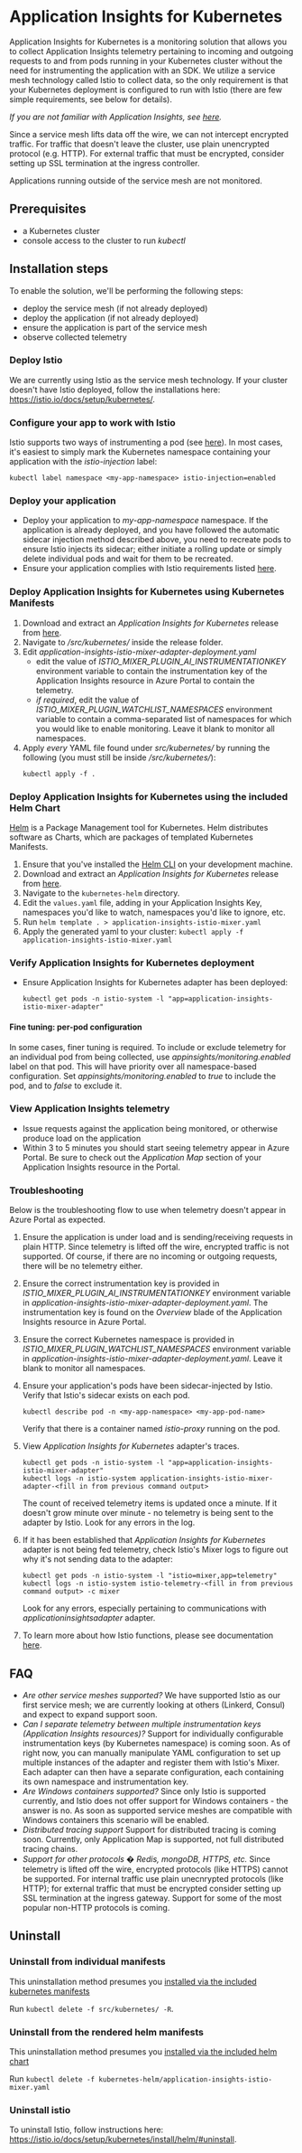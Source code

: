 # Application Insights for Kubernetes
Application Insights for Kubernetes is a monitoring solution that allows you to collect Application Insights telemetry pertaining to
incoming and outgoing requests to and from pods running in your Kubernetes cluster without the need for instrumenting the
application with an SDK. We utilize a service mesh technology called Istio to collect data, so the only requirement is that your
Kubernetes deployment is configured to run with Istio (there are few simple requirements, see below for details).

*If you are not familiar with Application Insights, see [here](https://docs.microsoft.com/azure/azure-monitor/app/app-insights-overview).*

Since a service mesh lifts data off the wire, we can not intercept encrypted traffic. For traffic that doesn't leave the cluster,
use plain unencrypted protocol (e.g. HTTP). For external traffic that must be encrypted, consider setting up SSL termination at the ingress controller.

Applications running outside of the service mesh are not monitored.

## Prerequisites
- a Kubernetes cluster
- console access to the cluster to run *kubectl*

## Installation steps
To enable the solution, we'll be performing the following steps:
- deploy the service mesh (if not already deployed)
- deploy the application (if not already deployed)
- ensure the application is part of the service mesh
- observe collected telemetry

### Deploy Istio
We are currently using Istio as the service mesh technology. If your cluster doesn't have Istio deployed, follow the installations here: https://istio.io/docs/setup/kubernetes/.

### Configure your app to work with Istio
Istio supports two ways of instrumenting a pod (see [here](https://istio.io/docs/setup/kubernetes/additional-setup/sidecar-injection/)).
In most cases, it's easiest to simply mark the Kubernetes namespace containing your application with the *istio-injection* label:
```
kubectl label namespace <my-app-namespace> istio-injection=enabled
```

### Deploy your application
- Deploy your application to *my-app-namespace* namespace. If the application is already deployed, and you have followed the automatic
sidecar injection method described above, you need to recreate pods to ensure Istio injects its sidecar; either initiate a
rolling update or simply delete individual pods and wait for them to be recreated.
- Ensure your application complies with Istio requirements listed [here](https://istio.io/docs/setup/kubernetes/prepare/requirements/).

### Deploy Application Insights for Kubernetes using Kubernetes Manifests
1. Download and extract an *Application Insights for Kubernetes* release from [here](https://github.com/Microsoft/Application-Insights-Istio-Adapter/releases/).
2. Navigate to */src/kubernetes/* inside the release folder.
3. Edit *application-insights-istio-mixer-adapter-deployment.yaml*
    - edit the value of *ISTIO_MIXER_PLUGIN_AI_INSTRUMENTATIONKEY* environment variable to contain the instrumentation key of the Application Insights resource in Azure Portal to contain the telemetry.
    - *if required*, edit the value of *ISTIO_MIXER_PLUGIN_WATCHLIST_NAMESPACES* environment variable to contain a comma-separated list of namespaces for which you would like to enable monitoring. Leave it blank to
monitor all namespaces.
4. Apply *every* YAML file found under *src/kubernetes/* by running the following (you must still be inside */src/kubernetes/*):
   ```
   kubectl apply -f .
   ```

### Deploy Application Insights for Kubernetes using the included Helm Chart

[Helm](https://helm.sh/) is a Package Management tool for Kubernetes. Helm distributes software as Charts, which are packages of templated Kubernetes Manifests.

1. Ensure that you've installed the [Helm CLI](https://github.com/helm/helm#install) on your development machine.
2. Download and extract an *Application Insights for Kubernetes* release from [here](https://github.com/Microsoft/Application-Insights-Istio-Adapter/releases/).
3. Navigate to the `kubernetes-helm` directory.
4. Edit the `values.yaml` file, adding in your Application Insights Key, namespaces you'd like to watch, namespaces you'd like to ignore, etc.
5. Run `helm template . > application-insights-istio-mixer.yaml`
6. Apply the generated yaml to your cluster: `kubectl apply -f application-insights-istio-mixer.yaml`

### Verify Application Insights for Kubernetes deployment
- Ensure Application Insights for Kubernetes adapter has been deployed:
  ```
  kubectl get pods -n istio-system -l "app=application-insights-istio-mixer-adapter"
  ```

#### Fine tuning: per-pod configuration
In some cases, finer tuning is required. To include or exclude telemetry for an individual pod from being collected,
use *appinsights/monitoring.enabled* label on that pod. This will have priority over all namespace-based configuration. Set *appinsights/monitoring.enabled* to *true* to include the pod, and to *false* to exclude it.

### View Application Insights telemetry
- Issue requests against the application being monitored, or otherwise produce load on the application
- Within 3 to 5 minutes you should start seeing telemetry appear in Azure Portal. Be sure to check out the *Application Map* section of your Application Insights resource in the Portal.

### Troubleshooting
Below is the troubleshooting flow to use when telemetry doesn't appear in Azure Portal as expected.
1. Ensure the application is under load and is sending/receiving requests in plain HTTP. Since telemetry is lifted off the wire, encrypted traffic is not supported. Of course, if there are no incoming or outgoing requests,
there will be no telemetry either.
2. Ensure the correct instrumentation key is provided in *ISTIO_MIXER_PLUGIN_AI_INSTRUMENTATIONKEY* environment variable in *application-insights-istio-mixer-adapter-deployment.yaml*. The instrumentation key
is found on the *Overview* blade of the Application Insights resource in Azure Portal.
3. Ensure the correct Kubernetes namespace is provided in *ISTIO_MIXER_PLUGIN_WATCHLIST_NAMESPACES* environment variable in *application-insights-istio-mixer-adapter-deployment.yaml*. Leave it blank to monitor all namespaces.
4. Ensure your application's pods have been sidecar-injected by Istio. Verify that Istio's sidecar exists on each pod.
   ```
   kubectl describe pod -n <my-app-namespace> <my-app-pod-name>
   ```
   Verify that there is a container named *istio-proxy* running on the pod.

5. View *Application Insights for Kubernetes* adapter's traces.
   ```
   kubectl get pods -n istio-system -l "app=application-insights-istio-mixer-adapter"
   kubectl logs -n istio-system application-insights-istio-mixer-adapter-<fill in from previous command output>
   ```
   The count of received telemetry items is updated once a minute. If it doesn't grow minute over minute - no telemetry is being sent to the adapter by Istio.
   Look for any errors in the log.
6. If it has been established that *Application Insights for Kubernetes* adapter is not being fed telemetry, check Istio's Mixer logs to figure out why it's not sending data to the adapter:
   ```
   kubectl get pods -n istio-system -l "istio=mixer,app=telemetry"
   kubectl logs -n istio-system istio-telemetry-<fill in from previous command output> -c mixer
   ```
   Look for any errors, especially pertaining to communications with *applicationinsightsadapter* adapter.
7. To learn more about how Istio functions, please see documentation [here](https://istio.io/docs/concepts/what-is-istio/).

## FAQ
- *Are other service meshes supported?* We have supported Istio as our first service mesh; we are currently looking at others (Linkerd, Consul) and expect to expand support soon.
- *Can I separate telemetry between multiple instrumentation keys (Application Insights resources)?* Support for individually configurable instrumentation keys (by Kubernetes namespace) is coming soon.
As of right now, you can manually manipulate YAML configuration to set up multiple instances of the adapter and register them with Istio's Mixer. Each adapter can then have a separate configuration,
each containing its own namespace and instrumentation key.
- *Are Windows containers supported?* Since only Istio is supported currently, and Istio does not offer support for Windows containers - the answer is no. As soon as supported service meshes are compatible
with Windows containers this scenario will be enabled.
- *Distributed tracing support* Support for distributed tracing is coming soon. Currently, only Application Map is supported, not full distributed tracing chains.
- *Support for other protocols � Redis, mongoDB, HTTPS, etc.* Since telemetry is lifted off the wire, encrypted protocols (like HTTPS) cannot be supported. For internal traffic use plain unecnrypted protocols (like HTTP);
for external traffic that must be encrypted consider setting up SSL termination at the ingress gateway. Support for some of the most popular non-HTTP protocols is coming.

## Uninstall

### Uninstall from individual manifests

This uninstallation method presumes you [installed via the included kubernetes manifests](#deploy-application-insights-for-kubernetes-using-kubernetes-manifests)

Run `kubectl delete -f src/kubernetes/ -R`.

### Uninstall from the rendered helm manifests

This uninstallation method presumes you [installed via the included helm chart](#deploy-application-insights-for-kubernetes-using-the-included-helm-chart)

Run `kubectl delete -f kubernetes-helm/application-insights-istio-mixer.yaml`

### Uninstall istio

To uninstall Istio, follow instructions here: https://istio.io/docs/setup/kubernetes/install/helm/#uninstall.
